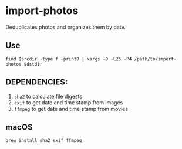 # import-photos

Deduplicates photos and organizes them by date.

## Use

```
find $srcdir -type f -print0 | xargs -0 -L25 -P4 /path/to/import-photos $dstdir
```

## DEPENDENCIES:

1. `sha2` to calculate file digests
1. `exif` to get date and time stamp from images
1. `ffmpeg` to get date and time stamp from movies

## macOS

```
brew install sha2 exif ffmpeg
```

